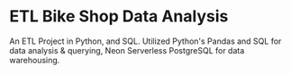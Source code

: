 # ETL Bike Shop Data Analysis
An ETL Project in Python, and SQL. Utilized Python's Pandas and SQL for data analysis & querying, Neon Serverless PostgreSQL for data warehousing. 
